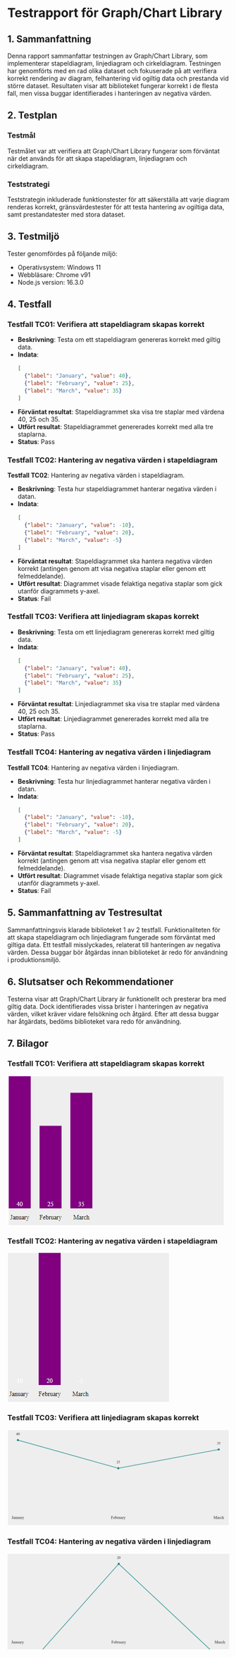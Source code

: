 # Testrapport för Graph/Chart Library

## 1. Sammanfattning
Denna rapport sammanfattar testningen av Graph/Chart Library, som implementerar stapeldiagram, linjediagram och cirkeldiagram. Testningen har genomförts med en rad olika dataset och fokuserade på att verifiera korrekt rendering av diagram, felhantering vid ogiltig data och prestanda vid större dataset. Resultaten visar att biblioteket fungerar korrekt i de flesta fall, men vissa buggar identifierades i hanteringen av negativa värden.

## 2. Testplan
### Testmål
Testmålet var att verifiera att Graph/Chart Library fungerar som förväntat när det används för att skapa stapeldiagram, linjediagram och cirkeldiagram.

### Teststrategi
Teststrategin inkluderade funktionstester för att säkerställa att varje diagram renderas korrekt, gränsvärdestester för att testa hantering av ogiltiga data, samt prestandatester med stora dataset.

## 3. Testmiljö
Tester genomfördes på följande miljö:
- Operativsystem: Windows 11
- Webbläsare: Chrome v91
- Node.js version: 16.3.0

## 4. Testfall
### Testfall TC01: Verifiera att stapeldiagram skapas korrekt
- **Beskrivning**: Testa om ett stapeldiagram genereras korrekt med giltig data.
- **Indata**:
  ```json
  [
    {"label": "January", "value": 40},
    {"label": "February", "value": 25},
    {"label": "March", "value": 35}
  ]
  ```
- **Förväntat resultat**: Stapeldiagrammet ska visa tre staplar med värdena 40, 25 och 35.
- **Utfört resultat**: Stapeldiagrammet genererades korrekt med alla tre staplarna.
- **Status**: Pass

### Testfall TC02: Hantering av negativa värden i stapeldiagram
**Testfall TC02**: Hantering av negativa värden i stapeldiagram.
- **Beskrivning**: Testa hur stapeldiagrammet hanterar negativa värden i datan.
- **Indata**:
  ```json
  [
    {"label": "January", "value": -10},
    {"label": "February", "value": 20},
    {"label": "March", "value": -5}
  ]
  ```
- **Förväntat resultat**: Stapeldiagrammet ska hantera negativa värden korrekt (antingen genom att visa negativa staplar eller genom ett felmeddelande).
- **Utfört resultat**: Diagrammet visade felaktiga negativa staplar som gick utanför diagrammets y-axel.
- **Status**: Fail

### Testfall TC03: Verifiera att linjediagram skapas korrekt
- **Beskrivning**: Testa om ett linjediagram genereras korrekt med giltig data.
- **Indata**:
  ```json
  [
    {"label": "January", "value": 40},
    {"label": "February", "value": 25},
    {"label": "March", "value": 35}
  ]
  ```
- **Förväntat resultat**: Linjediagrammet ska visa tre staplar med värdena 40, 25 och 35.
- **Utfört resultat**: Linjediagrammet genererades korrekt med alla tre staplarna.
- **Status**: Pass

### Testfall TC04: Hantering av negativa värden i linjediagram
**Testfall TC04**: Hantering av negativa värden i linjediagram.
- **Beskrivning**: Testa hur linjediagrammet hanterar negativa värden i datan.
- **Indata**:
  ```json
  [
    {"label": "January", "value": -10},
    {"label": "February", "value": 20},
    {"label": "March", "value": -5}
  ]
  ```
- **Förväntat resultat**: Stapeldiagrammet ska hantera negativa värden korrekt (antingen genom att visa negativa staplar eller genom ett felmeddelande).
- **Utfört resultat**: Diagrammet visade felaktiga negativa staplar som gick utanför diagrammets y-axel.
- **Status**: Fail

## 5. Sammanfattning av Testresultat
Sammanfattningsvis klarade biblioteket 1 av 2 testfall. Funktionaliteten för att skapa stapeldiagram och linjediagram fungerade som förväntat med giltiga data. Ett testfall misslyckades, relaterat till hanteringen av negativa värden. Dessa buggar bör åtgärdas innan biblioteket är redo för användning i produktionsmiljö.

## 6. Slutsatser och Rekommendationer
Testerna visar att Graph/Chart Library är funktionellt och presterar bra med giltig data. Dock identifierades vissa brister i hanteringen av negativa värden, vilket kräver vidare felsökning och åtgärd. Efter att dessa buggar har åtgärdats, bedöms biblioteket vara redo för användning.

## 7. Bilagor

### Testfall TC01: Verifiera att stapeldiagram skapas korrekt
![alt text](image.png)

### Testfall TC02: Hantering av negativa värden i stapeldiagram
![alt text](image-1.png)

### Testfall TC03: Verifiera att linjediagram skapas korrekt
![alt text](image-2.png)

### Testfall TC04: Hantering av negativa värden i linjediagram
![alt text](image-3.png)
